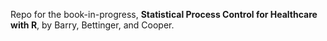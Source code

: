 Repo for the book-in-progress, **Statistical Process Control for Healthcare with R**, by Barry, Bettinger, and Cooper.  
